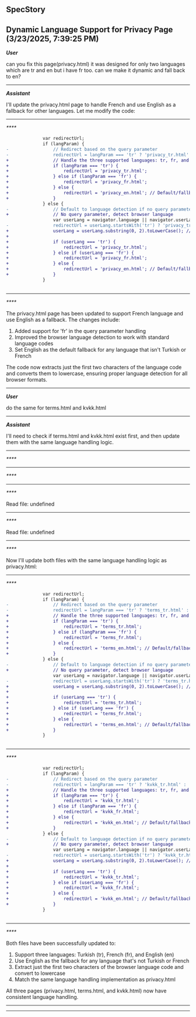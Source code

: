 ## SpecStory

## Dynamic Language Support for Privacy Page (3/23/2025, 7:39:25 PM)

_**User**_

can you fix this page(privacy.html) it was designed for only two languages which are tr and en but i have fr too. can we make it dynamic and fall back to en?

---

_**Assistant**_

I'll update the privacy.html page to handle French and use English as a fallback for other languages. Let me modify the code:

---

_****_

```diff
              var redirectUrl;
              if (langParam) {
-                 // Redirect based on the query parameter
-                 redirectUrl = langParam === 'tr' ? 'privacy_tr.html' : 'privacy_en.html';
+                 // Handle the three supported languages: tr, fr, and en (default)
+                 if (langParam === 'tr') {
+                     redirectUrl = 'privacy_tr.html';
+                 } else if (langParam === 'fr') {
+                     redirectUrl = 'privacy_fr.html';
+                 } else {
+                     redirectUrl = 'privacy_en.html'; // Default/fallback to English
+                 }
              } else {
-                 // Default to language detection if no query parameter is present
+                 // No query parameter, detect browser language
                  var userLang = navigator.language || navigator.userLanguage;
-                 redirectUrl = userLang.startsWith('tr') ? 'privacy_tr.html' : 'privacy_en.html';
+                 userLang = userLang.substring(0, 2).toLowerCase(); // Get the language code part only
+                 
+                 if (userLang === 'tr') {
+                     redirectUrl = 'privacy_tr.html';
+                 } else if (userLang === 'fr') {
+                     redirectUrl = 'privacy_fr.html';
+                 } else {
+                     redirectUrl = 'privacy_en.html'; // Default/fallback to English
+                 }
              }
  
```

---

_****_

The privacy.html page has been updated to support French language and use English as a fallback. The changes include:

1. Added support for 'fr' in the query parameter handling
2. Improved the browser language detection to work with standard language codes
3. Set English as the default fallback for any language that isn't Turkish or French

The code now extracts just the first two characters of the language code and converts them to lowercase, ensuring proper language detection for all browser formats.

---

_**User**_

do the same for terms.html and kvkk.html

---

_**Assistant**_

I'll need to check if terms.html and kvkk.html exist first, and then update them with the same language handling logic.

---

_****_



---

_****_



---

_****_

Read file: undefined

---

_****_

Read file: undefined

---

_****_

Now I'll update both files with the same language handling logic as privacy.html:

---

_****_

```diff
              var redirectUrl;
              if (langParam) {
-                 // Redirect based on the query parameter
-                 redirectUrl = langParam === 'tr' ? 'terms_tr.html' : 'terms_en.html';
+                 // Handle the three supported languages: tr, fr, and en (default)
+                 if (langParam === 'tr') {
+                     redirectUrl = 'terms_tr.html';
+                 } else if (langParam === 'fr') {
+                     redirectUrl = 'terms_fr.html';
+                 } else {
+                     redirectUrl = 'terms_en.html'; // Default/fallback to English
+                 }
              } else {
-                 // Default to language detection if no query parameter is present
+                 // No query parameter, detect browser language
                  var userLang = navigator.language || navigator.userLanguage;
-                 redirectUrl = userLang.startsWith('tr') ? 'terms_tr.html' : 'terms_en.html';
+                 userLang = userLang.substring(0, 2).toLowerCase(); // Get the language code part only
+                 
+                 if (userLang === 'tr') {
+                     redirectUrl = 'terms_tr.html';
+                 } else if (userLang === 'fr') {
+                     redirectUrl = 'terms_fr.html';
+                 } else {
+                     redirectUrl = 'terms_en.html'; // Default/fallback to English
+                 }
              }
  
```

---

_****_

```diff
              var redirectUrl;
              if (langParam) {
-                 // Redirect based on the query parameter
-                 redirectUrl = langParam === 'tr' ? 'kvkk_tr.html' : 'kvkk_en.html';
+                 // Handle the three supported languages: tr, fr, and en (default)
+                 if (langParam === 'tr') {
+                     redirectUrl = 'kvkk_tr.html';
+                 } else if (langParam === 'fr') {
+                     redirectUrl = 'kvkk_fr.html';
+                 } else {
+                     redirectUrl = 'kvkk_en.html'; // Default/fallback to English
+                 }
              } else {
-                 // Default to language detection if no query parameter is present
+                 // No query parameter, detect browser language
                  var userLang = navigator.language || navigator.userLanguage;
-                 redirectUrl = userLang.startsWith('tr') ? 'kvkk_tr.html' : 'kvkk_en.html';
+                 userLang = userLang.substring(0, 2).toLowerCase(); // Get the language code part only
+                 
+                 if (userLang === 'tr') {
+                     redirectUrl = 'kvkk_tr.html';
+                 } else if (userLang === 'fr') {
+                     redirectUrl = 'kvkk_fr.html';
+                 } else {
+                     redirectUrl = 'kvkk_en.html'; // Default/fallback to English
+                 }
              }
  
```

---

_****_

Both files have been successfully updated to:

1. Support three languages: Turkish (tr), French (fr), and English (en)
2. Use English as the fallback for any language that's not Turkish or French
3. Extract just the first two characters of the browser language code and convert to lowercase
4. Match the same language handling implementation as privacy.html

All three pages (privacy.html, terms.html, and kvkk.html) now have consistent language handling.

---



---

